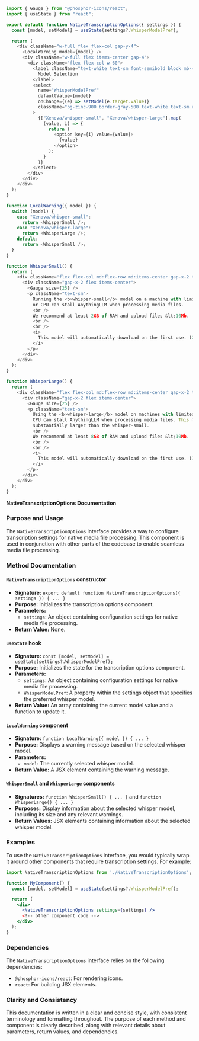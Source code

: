 ```javascript
import { Gauge } from "@phosphor-icons/react";
import { useState } from "react";

export default function NativeTranscriptionOptions({ settings }) {
  const [model, setModel] = useState(settings?.WhisperModelPref);

  return (
    <div className="w-full flex flex-col gap-y-4">
      <LocalWarning model={model} />
      <div className="w-full flex items-center gap-4">
        <div className="flex flex-col w-60">
          <label className="text-white text-sm font-semibold block mb-4">
            Model Selection
          </label>
          <select
            name="WhisperModelPref"
            defaultValue={model}
            onChange={(e) => setModel(e.target.value)}
            className="bg-zinc-900 border-gray-500 text-white text-sm rounded-lg block w-full p-2.5"
          >
            {["Xenova/whisper-small", "Xenova/whisper-large"].map(
              (value, i) => {
                return (
                  <option key={i} value={value}>
                    {value}
                  </option>
                );
              }
            )}
          </select>
        </div>
      </div>
    </div>
  );
}

function LocalWarning({ model }) {
  switch (model) {
    case "Xenova/whisper-small":
      return <WhisperSmall />;
    case "Xenova/whisper-large":
      return <WhisperLarge />;
    default:
      return <WhisperSmall />;
  }
}

function WhisperSmall() {
  return (
    <div className="flex flex-col md:flex-row md:items-center gap-x-2 text-white mb-4 bg-blue-800/30 w-fit rounded-lg px-4 py-2">
      <div className="gap-x-2 flex items-center">
        <Gauge size={25} />
        <p className="text-sm">
          Running the <b>whisper-small</b> model on a machine with limited RAM
          or CPU can stall AnythingLLM when processing media files.
          <br />
          We recommend at least 2GB of RAM and upload files &lt;10Mb.
          <br />
          <br />
          <i>
            This model will automatically download on the first use. (250mb)
          </i>
        </p>
      </div>
    </div>
  );
}

function WhisperLarge() {
  return (
    <div className="flex flex-col md:flex-row md:items-center gap-x-2 text-white mb-4 bg-blue-800/30 w-fit rounded-lg px-4 py-2">
      <div className="gap-x-2 flex items-center">
        <Gauge size={25} />
        <p className="text-sm">
          Using the <b>whisper-large</b> model on machines with limited RAM or
          CPU can stall AnythingLLM when processing media files. This model is
          substantially larger than the whisper-small.
          <br />
          We recommend at least 8GB of RAM and upload files &lt;10Mb.
          <br />
          <br />
          <i>
            This model will automatically download on the first use. (1.56GB)
          </i>
        </p>
      </div>
    </div>
  );
}

```
**NativeTranscriptionOptions Documentation**

### Purpose and Usage

The `NativeTranscriptionOptions` interface provides a way to configure transcription settings for native media file processing. This component is used in conjunction with other parts of the codebase to enable seamless media file processing.

### Method Documentation

#### `NativeTranscriptionOptions` constructor

* **Signature:** `export default function NativeTranscriptionOptions({ settings }) { ... }`
* **Purpose:** Initializes the transcription options component.
* **Parameters:**
	+ `settings`: An object containing configuration settings for native media file processing.
* **Return Value:** None.

#### `useState` hook

* **Signature:** `const [model, setModel] = useState(settings?.WhisperModelPref);`
* **Purpose:** Initializes the state for the transcription options component.
* **Parameters:**
	+ `settings`: An object containing configuration settings for native media file processing.
	+ `WhisperModelPref`: A property within the settings object that specifies the preferred whisper model.
* **Return Value:** An array containing the current model value and a function to update it.

#### `LocalWarning` component

* **Signature:** `function LocalWarning({ model }) { ... }`
* **Purpose:** Displays a warning message based on the selected whisper model.
* **Parameters:**
	+ `model`: The currently selected whisper model.
* **Return Value:** A JSX element containing the warning message.

#### `WhisperSmall` and `WhisperLarge` components

* **Signatures:** `function WhisperSmall() { ... }` and `function WhisperLarge() { ... }`
* **Purposes:** Display information about the selected whisper model, including its size and any relevant warnings.
* **Return Values:** JSX elements containing information about the selected whisper model.

### Examples

To use the `NativeTranscriptionOptions` interface, you would typically wrap it around other components that require transcription settings. For example:
```jsx
import NativeTranscriptionOptions from './NativeTranscriptionOptions';

function MyComponent() {
  const [model, setModel] = useState(settings?.WhisperModelPref);

  return (
    <div>
      <NativeTranscriptionOptions settings={settings} />
      <!-- other component code -->
    </div>
  );
}
```
### Dependencies

The `NativeTranscriptionOptions` interface relies on the following dependencies:

* `@phosphor-icons/react`: For rendering icons.
* `react`: For building JSX elements.

### Clarity and Consistency

This documentation is written in a clear and concise style, with consistent terminology and formatting throughout. The purpose of each method and component is clearly described, along with relevant details about parameters, return values, and dependencies.